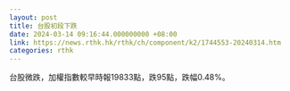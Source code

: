 ```yaml
---
layout: post
title: 台股初段下跌
date: 2024-03-14 09:16:44.000000000 +08:00
link: https://news.rthk.hk/rthk/ch/component/k2/1744553-20240314.htm
categories: rthk
---
```


台股微跌，加權指數較早時報19833點，跌95點，跌幅0.48%。
